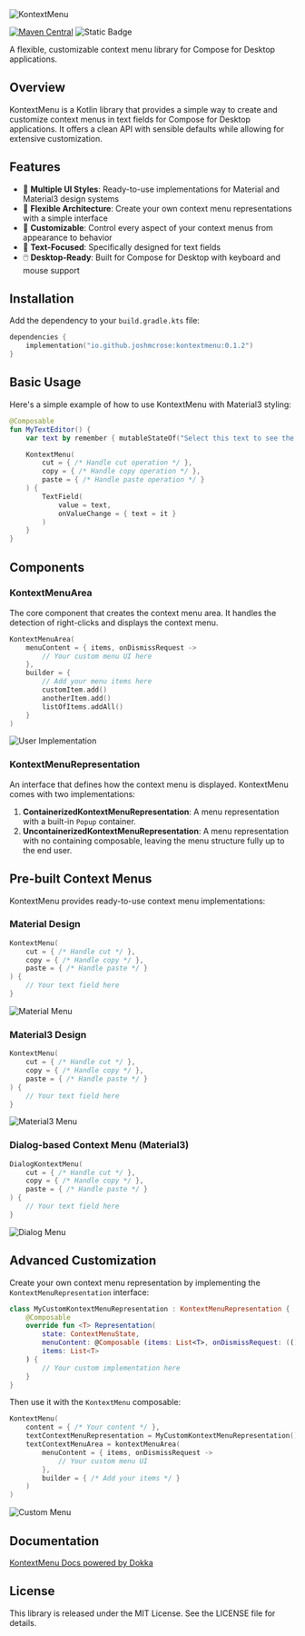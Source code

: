 <img src="/assets/banner-image.svg" alt="KontextMenu">

<a href="https://search.maven.org/artifact/io.github.joshmcrose/kontextmenu" target="_blank">![Maven Central](https://img.shields.io/maven-central/v/io.github.joshmcrose/kontextmenu?label=Maven%20Central&style=plastic&labelColor=3C4D00&color=B7D167)</a>
![Static Badge](https://img.shields.io/badge/JVM-desktop?style=plastic&label=Desktop&labelColor=3C4D00&color=B7D167)

A flexible, customizable context menu library for Compose for Desktop applications.

## Overview

KontextMenu is a Kotlin library that provides a simple way to create and customize context menus in text fields for Compose for Desktop applications. It offers a clean API with sensible defaults while allowing for extensive customization.

## Features

- 🎨 **Multiple UI Styles**: Ready-to-use implementations for Material and Material3 design systems
- 🧩 **Flexible Architecture**: Create your own context menu representations with a simple interface
- 🔧 **Customizable**: Control every aspect of your context menus from appearance to behavior
- 📝 **Text-Focused**: Specifically designed for text fields
- 🖱️ **Desktop-Ready**: Built for Compose for Desktop with keyboard and mouse support

## Installation

Add the dependency to your `build.gradle.kts` file:

```kotlin
dependencies {
    implementation("io.github.joshmcrose:kontextmenu:0.1.2")
}
```

## Basic Usage

Here's a simple example of how to use KontextMenu with Material3 styling:

```kotlin
@Composable
fun MyTextEditor() {
    var text by remember { mutableStateOf("Select this text to see the context menu") }

    KontextMenu(
        cut = { /* Handle cut operation */ },
        copy = { /* Handle copy operation */ },
        paste = { /* Handle paste operation */ }
    ) {
        TextField(
            value = text,
            onValueChange = { text = it }
        )
    }
}
```

## Components

### KontextMenuArea

The core component that creates the context menu area. It handles the detection of right-clicks and displays the context menu.

```kotlin
KontextMenuArea(
    menuContent = { items, onDismissRequest ->
        // Your custom menu UI here
    },
    builder = { 
        // Add your menu items here
        customItem.add()
        anotherItem.add()
        listOfItems.addAll()
    }
)
```

<img src="/assets/EndUserImpl.png" alt="User Implementation">

### KontextMenuRepresentation

An interface that defines how the context menu is displayed. KontextMenu comes with two implementations:

1. **ContainerizedKontextMenuRepresentation**: A menu representation with a built-in `Popup` container.
2. **UncontainerizedKontextMenuRepresentation**: A menu representation with no containing composable, leaving the menu structure fully up to the end user.

## Pre-built Context Menus

KontextMenu provides ready-to-use context menu implementations:

### Material Design

```kotlin
KontextMenu(
    cut = { /* Handle cut */ },
    copy = { /* Handle copy */ },
    paste = { /* Handle paste */ }
) {
    // Your text field here
}
```

<img src="/assets/MaterialImpl.png" alt="Material Menu">

### Material3 Design

```kotlin
KontextMenu(
    cut = { /* Handle cut */ },
    copy = { /* Handle copy */ },
    paste = { /* Handle paste */ }
) {
    // Your text field here
}
```

<img src="/assets/Material3Impl.png" alt="Material3 Menu">

### Dialog-based Context Menu (Material3)

```kotlin
DialogKontextMenu(
    cut = { /* Handle cut */ },
    copy = { /* Handle copy */ },
    paste = { /* Handle paste */ }
) {
    // Your text field here
}
```

<img src="/assets/DialogImpl.gif" alt="Dialog Menu">

## Advanced Customization

Create your own context menu representation by implementing the `KontextMenuRepresentation` interface:

```kotlin
class MyCustomKontextMenuRepresentation : KontextMenuRepresentation {
    @Composable
    override fun <T> Representation(
        state: ContextMenuState,
        menuContent: @Composable (items: List<T>, onDismissRequest: (() -> Unit)?) -> Unit,
        items: List<T>
    ) {
        // Your custom implementation here
    }
}
```

Then use it with the `KontextMenu` composable:

```kotlin
KontextMenu(
    content = { /* Your content */ },
    textContextMenuRepresentation = MyCustomKontextMenuRepresentation(),
    textContextMenuArea = kontextMenuArea(
        menuContent = { items, onDismissRequest -> 
            // Your custom menu UI 
        },
        builder = { /* Add your items */ }
    )
)
```

<img src="/assets/CustomImpl.png" alt="Custom Menu">

## Documentation

<a href="https://joshmcrose.github.io/KontextMenu/" target="_blank">KontextMenu Docs powered by Dokka</a>

## License

This library is released under the MIT License. See the LICENSE file for details.
